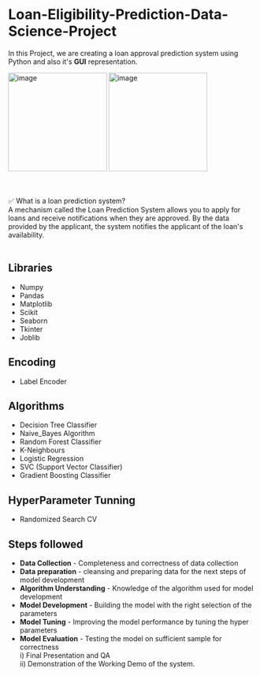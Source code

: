 # Loan-Eligibility-Prediction-Data-Science-Project

In this Project, we are creating a loan approval prediction system using Python and also it's **GUI** representation.

<img width="200" alt="image" src="https://github.com/datamugger/Loan-Eligibility-Prediction-Data-Science-Project/assets/127864551/74111f2d-15d5-4d62-aba5-cf92c0b019c8">      
   <img width="200" alt="image" src="https://github.com/datamugger/Loan-Eligibility-Prediction-Data-Science-Project/assets/127864551/dff2cc7d-771f-4f8b-8609-3832dfd02a68">


<br> <br>
✅ What is a loan prediction system? <br>
A mechanism called the Loan Prediction System allows you to apply for loans and receive notifications when they are approved. By the data provided by the applicant, the system notifies the applicant of the loan's availability. <br><br>

## Libraries
- Numpy
- Pandas
- Matplotlib
- Scikit
- Seaborn
- Tkinter
- Joblib
  
## Encoding
- Label Encoder

## Algorithms
-  Decision Tree Classifier
-  Naive_Bayes Algorithm
-  Random Forest Classifier
-  K-Neighbours
-  Logistic Regression
-  SVC (Support Vector Classifier)
-  Gradient Boosting Classifier

## HyperParameter Tunning
-  Randomized Search CV

## Steps followed

- **Data Collection** - Completeness and correctness of data collection <br>
- **Data preparation** - cleansing and preparing data for the next steps of model development <br>
- **Algorithm Understanding** - Knowledge of the algorithm used for model development <br>
- **Model Development** - Building the model with the right selection of the parameters <br>
- **Model Tuning** - Improving the model performance by tuning the hyper parameters <br>
- **Model Evaluation** - Testing the model on sufficient sample for correctness <br>
  i)	Final Presentation and QA <br>
  ii)	Demonstration of the Working Demo of the system.
